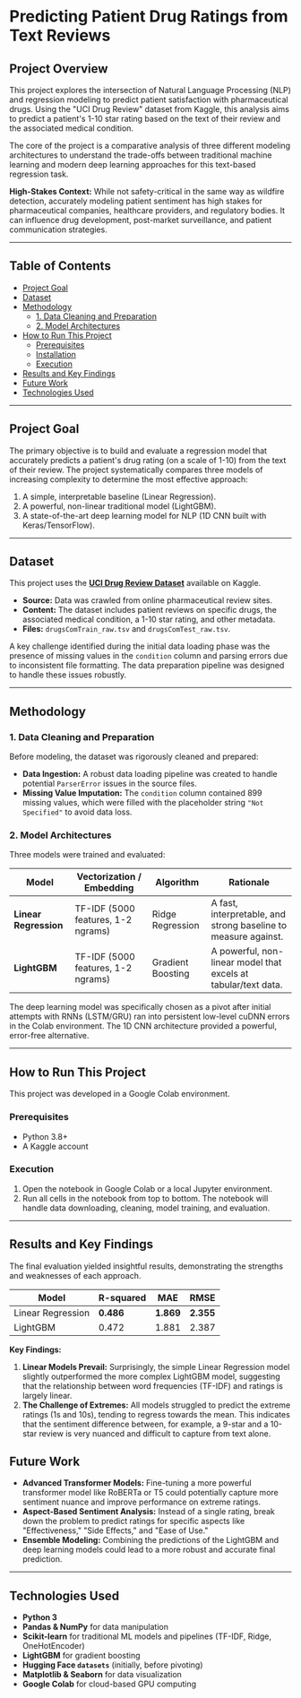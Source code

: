 # Predicting Patient Drug Ratings from Text Reviews

## Project Overview

This project explores the intersection of Natural Language Processing (NLP) and regression modeling to predict patient satisfaction with pharmaceutical drugs. Using the "UCI Drug Review" dataset from Kaggle, this analysis aims to predict a patient's 1-10 star rating based on the text of their review and the associated medical condition.

The core of the project is a comparative analysis of three different modeling architectures to understand the trade-offs between traditional machine learning and modern deep learning approaches for this text-based regression task.

**High-Stakes Context:** While not safety-critical in the same way as wildfire detection, accurately modeling patient sentiment has high stakes for pharmaceutical companies, healthcare providers, and regulatory bodies. It can influence drug development, post-market surveillance, and patient communication strategies.


---

## Table of Contents
- [Project Goal](#project-goal)
- [Dataset](#dataset)
- [Methodology](#methodology)
  - [1. Data Cleaning and Preparation](#1-data-cleaning-and-preparation)
  - [2. Model Architectures](#2-model-architectures)
- [How to Run This Project](#how-to-run-this-project)
  - [Prerequisites](#prerequisites)
  - [Installation](#installation)
  - [Execution](#execution)
- [Results and Key Findings](#results-and-key-findings)
- [Future Work](#future-work)
- [Technologies Used](#technologies-used)

---

## Project Goal

The primary objective is to build and evaluate a regression model that accurately predicts a patient's drug rating (on a scale of 1-10) from the text of their review. The project systematically compares three models of increasing complexity to determine the most effective approach:
1.  A simple, interpretable baseline (Linear Regression).
2.  A powerful, non-linear traditional model (LightGBM).
3.  A state-of-the-art deep learning model for NLP (1D CNN built with Keras/TensorFlow).

---

## Dataset

This project uses the **[UCI Drug Review Dataset](https://www.kaggle.com/datasets/jessicali9530/kuc-drug-review-dataset)** available on Kaggle.

- **Source:** Data was crawled from online pharmaceutical review sites.
- **Content:** The dataset includes patient reviews on specific drugs, the associated medical condition, a 1-10 star rating, and other metadata.
- **Files:** `drugsComTrain_raw.tsv` and `drugsComTest_raw.tsv`.

A key challenge identified during the initial data loading phase was the presence of missing values in the `condition` column and parsing errors due to inconsistent file formatting. The data preparation pipeline was designed to handle these issues robustly.

---

## Methodology

### 1. Data Cleaning and Preparation

Before modeling, the dataset was rigorously cleaned and prepared:
- **Data Ingestion:** A robust data loading pipeline was created to handle potential `ParserError` issues in the source files.
- **Missing Value Imputation:** The `condition` column contained 899 missing values, which were filled with the placeholder string `"Not Specified"` to avoid data loss.

### 2. Model Architectures

Three models were trained and evaluated:

| Model                 | Vectorization / Embedding         | Algorithm                | Rationale                                                                        |
|-----------------------|-----------------------------------|--------------------------|----------------------------------------------------------------------------------|
| **Linear Regression** | TF-IDF (5000 features, 1-2 ngrams) | Ridge Regression         | A fast, interpretable, and strong baseline to measure against.                   |
| **LightGBM**          | TF-IDF (5000 features, 1-2 ngrams) | Gradient Boosting        | A powerful, non-linear model that excels at tabular/text data.                     |

The deep learning model was specifically chosen as a pivot after initial attempts with RNNs (LSTM/GRU) ran into persistent low-level cuDNN errors in the Colab environment. The 1D CNN architecture provided a powerful, error-free alternative.

---

## How to Run This Project

This project was developed in a Google Colab environment.

### Prerequisites
- Python 3.8+
- A Kaggle account



### Execution

1.  Open the notebook in Google Colab or a local Jupyter environment.
2.  Run all cells in the notebook from top to bottom. The notebook will handle data downloading, cleaning, model training, and evaluation.

---

## Results and Key Findings

The final evaluation yielded insightful results, demonstrating the strengths and weaknesses of each approach.

| Model             | R-squared | MAE    | RMSE   |
|-------------------|-----------|--------|--------|
| Linear Regression | **0.486** | **1.869**| **2.355**|
| LightGBM          | 0.472     | 1.881  | 2.387  |

**Key Findings:**
1.  **Linear Models Prevail:** Surprisingly, the simple Linear Regression model slightly outperformed the more complex LightGBM model, suggesting that the relationship between word frequencies (TF-IDF) and ratings is largely linear.
2.  **The Challenge of Extremes:** All models struggled to predict the extreme ratings (1s and 10s), tending to regress towards the mean. This indicates that the sentiment difference between, for example, a 9-star and a 10-star review is very nuanced and difficult to capture from text alone.


## Future Work

- **Advanced Transformer Models:** Fine-tuning a more powerful transformer model like RoBERTa or T5 could potentially capture more sentiment nuance and improve performance on extreme ratings.
- **Aspect-Based Sentiment Analysis:** Instead of a single rating, break down the problem to predict ratings for specific aspects like "Effectiveness," "Side Effects," and "Ease of Use."
- **Ensemble Modeling:** Combining the predictions of the LightGBM and deep learning models could lead to a more robust and accurate final prediction.

---

## Technologies Used

- **Python 3**
- **Pandas & NumPy** for data manipulation
- **Scikit-learn** for traditional ML models and pipelines (TF-IDF, Ridge, OneHotEncoder)
- **LightGBM** for gradient boosting
- **Hugging Face `datasets`** (initially, before pivoting)
- **Matplotlib & Seaborn** for data visualization
- **Google Colab** for cloud-based GPU computing
